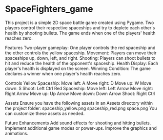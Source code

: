 # SpaceFighters_game
This project is a simple 2D space battle game created using Pygame. Two players control their respective spaceships and try to deplete each other's health by shooting bullets. The game ends when one of the players' health reaches zero.

Features
Two-player gameplay: One player controls the red spaceship and the other controls the yellow spaceship.
Movement: Players can move their spaceships up, down, left, and right.
Shooting: Players can shoot bullets to hit and reduce the health of the opponent's spaceship.
Health Display: Each player's health is displayed on the screen.
Winning Condition: The game declares a winner when one player's health reaches zero.

Controls
Yellow Spaceship:
Move left: A
Move right: D
Move up: W
Move down: S
Shoot: Left Ctrl
Red Spaceship:
Move left: Left Arrow
Move right: Right Arrow
Move up: Up Arrow
Move down: Down Arrow
Shoot: Right Ctrl

Assets
Ensure you have the following assets in an Assets directory within the project folder:
spaceship_yellow.png
spaceship_red.png
space.png
You can customize these assets as needed.

Future Enhancements
Add sound effects for shooting and hitting bullets.
Implement additional game modes or power-ups.
Improve the graphics and animations.
